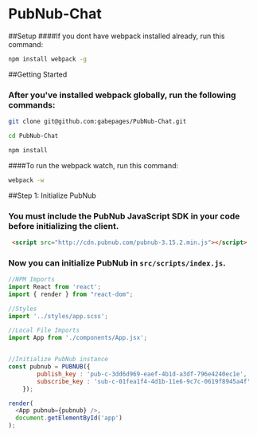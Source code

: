 # PubNub-Chat

##Setup
####If you dont have webpack installed already, run this command:

```sh
npm install webpack -g
```

##Getting Started
### After you've installed webpack globally, run the following commands:

```sh
git clone git@github.com:gabepages/PubNub-Chat.git
```

```sh
cd PubNub-Chat
```

```sh
npm install
```

####To run the webpack watch, run this command:

```sh
webpack -w
```

##Step 1: Initialize PubNub
### You must include the PubNub JavaScript SDK in your code before initializing the client.

```html
 <script src="http://cdn.pubnub.com/pubnub-3.15.2.min.js"></script>
```

### Now you can initialize PubNub in  `src/scripts/index.js`.

```js
//NPM Imports
import React from 'react';
import { render } from "react-dom";

//Styles
import '../styles/app.scss';

//Local File Imports
import App from './components/App.jsx';


//Initialize PubNub instance
const pubnub = PUBNUB({
        publish_key : 'pub-c-3dd6d969-eaef-4b1d-a3df-796e4240ec1e',
        subscribe_key : 'sub-c-01fea1f4-4d1b-11e6-9c7c-0619f8945a4f'
    });

render(
  <App pubnub={pubnub} />,
  document.getElementById('app')
);
```
